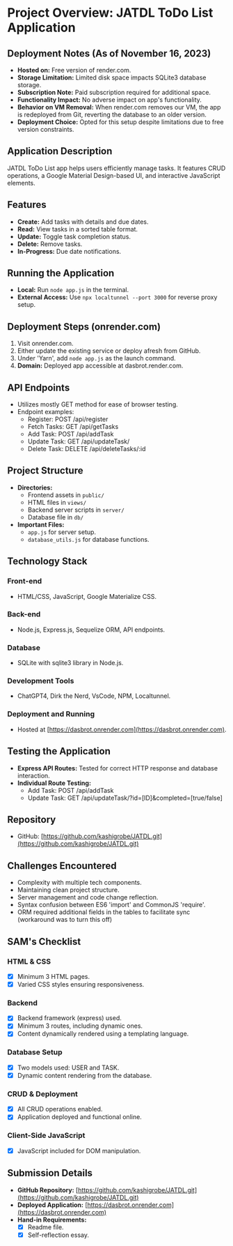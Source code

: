 # Project Overview: JATDL ToDo List Application

## Deployment Notes (As of November 16, 2023)
- **Hosted on:** Free version of render.com.
- **Storage Limitation:** Limited disk space impacts SQLite3 database storage. 
- **Subscription Note:** Paid subscription required for additional space.
- **Functionality Impact:** No adverse impact on app's functionality.
- **Behavior on VM Removal:** When render.com removes our VM, the app is redeployed from Git, reverting the database to an older version.
- **Deployment Choice:** Opted for this setup despite limitations due to free version constraints.

## Application Description
JATDL ToDo List app helps users efficiently manage tasks. It features CRUD operations, a Google Material Design-based UI, and interactive JavaScript elements.

## Features
- **Create:** Add tasks with details and due dates.
- **Read:** View tasks in a sorted table format.
- **Update:** Toggle task completion status.
- **Delete:** Remove tasks.
- **In-Progress:** Due date notifications.

## Running the Application
- **Local:** Run `node app.js` in the terminal.
- **External Access:** Use `npx localtunnel --port 3000` for reverse proxy setup.

## Deployment Steps (onrender.com)
1. Visit onrender.com.
2. Either update the existing service or deploy afresh from GitHub.
3. Under 'Yarn', add `node app.js` as the launch command.
4. **Domain:** Deployed app accessible at dasbrot.render.com.

## API Endpoints
- Utilizes mostly GET method for ease of browser testing.
- Endpoint examples: 
  - Register: POST /api/register
  - Fetch Tasks: GET /api/getTasks
  - Add Task: POST /api/addTask
  - Update Task: GET /api/updateTask/
  - Delete Task: DELETE /api/deleteTasks/:id

## Project Structure
- **Directories:**
  - Frontend assets in `public/`
  - HTML files in `views/`
  - Backend server scripts in `server/`
  - Database file in `db/`
- **Important Files:**
  - `app.js` for server setup.
  - `database_utils.js` for database functions.

## Technology Stack
### Front-end
- HTML/CSS, JavaScript, Google Materialize CSS.

### Back-end
- Node.js, Express.js, Sequelize ORM, API endpoints.

### Database
- SQLite with sqlite3 library in Node.js.

### Development Tools
- ChatGPT4, Dirk the Nerd, VsCode, NPM, Localtunnel.

### Deployment and Running
- Hosted at [https://dasbrot.onrender.com](https://dasbrot.onrender.com).

## Testing the Application
- **Express API Routes:** Tested for correct HTTP response and database interaction.
- **Individual Route Testing:**
  - Add Task: POST /api/addTask
  - Update Task: GET /api/updateTask/?id=[ID]&completed=[true/false]

## Repository
- GitHub: [https://github.com/kashigrobe/JATDL.git](https://github.com/kashigrobe/JATDL.git)

## Challenges Encountered
- Complexity with multiple tech components.
- Maintaining clean project structure.
- Server management and code change reflection.
- Syntax confusion between ES6 'import' and CommonJS 'require'.
- ORM required additional fields in the tables to facilitate sync (workaround was to turn this off)

## SAM's Checklist
### HTML & CSS
- [x] Minimum 3 HTML pages.
- [x] Varied CSS styles ensuring responsiveness.

### Backend
- [x] Backend framework (express) used.
- [x] Minimum 3 routes, including dynamic ones.
- [x] Content dynamically rendered using a templating language.

### Database Setup
- [x] Two models used: USER and TASK.
- [x] Dynamic content rendering from the database.

### CRUD & Deployment
- [x] All CRUD operations enabled.
- [x] Application deployed and functional online.

### Client-Side JavaScript
- [x] JavaScript included for DOM manipulation.

## Submission Details
- **GitHub Repository:** [https://github.com/kashigrobe/JATDL.git](https://github.com/kashigrobe/JATDL.git)
- **Deployed Application:** [https://dasbrot.onrender.com](https://dasbrot.onrender.com)
- **Hand-in Requirements:**
  - [x] Readme file.
  - [x] Self-reflection essay.
